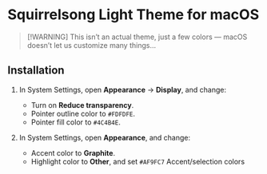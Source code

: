 # Squirrelsong Light Theme for macOS

> [!WARNING] This isn’t an actual theme, just a few colors — macOS doesn’t let us customize many things…

## Installation

1. In System Settings, open **Appearance** → **Display**, and change:

   - Turn on **Reduce transparency**.
   - Pointer outline color to `#FDFDFE`.
   - Pointer fill color to `#4C4B4E`.

2. In System Settings, open **Appearance**, and change:

   - Accent color to **Graphite**.
   - Highlight color to **Other**, and set `#AF9FC7` Accent/selection colors
